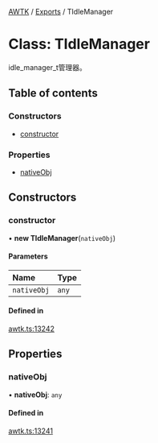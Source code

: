 [AWTK](../README.md) / [Exports](../modules.md) / TIdleManager

# Class: TIdleManager

idle_manager_t管理器。

## Table of contents

### Constructors

- [constructor](TIdleManager.md#constructor)

### Properties

- [nativeObj](TIdleManager.md#nativeobj)

## Constructors

### constructor

• **new TIdleManager**(`nativeObj`)

#### Parameters

| Name | Type |
| :------ | :------ |
| `nativeObj` | `any` |

#### Defined in

[awtk.ts:13242](https://github.com/zlgopen/awtk-binding/blob/c57d9273/tools/code_gen/js/output/awtk.ts#L13242)

## Properties

### nativeObj

• **nativeObj**: `any`

#### Defined in

[awtk.ts:13241](https://github.com/zlgopen/awtk-binding/blob/c57d9273/tools/code_gen/js/output/awtk.ts#L13241)

